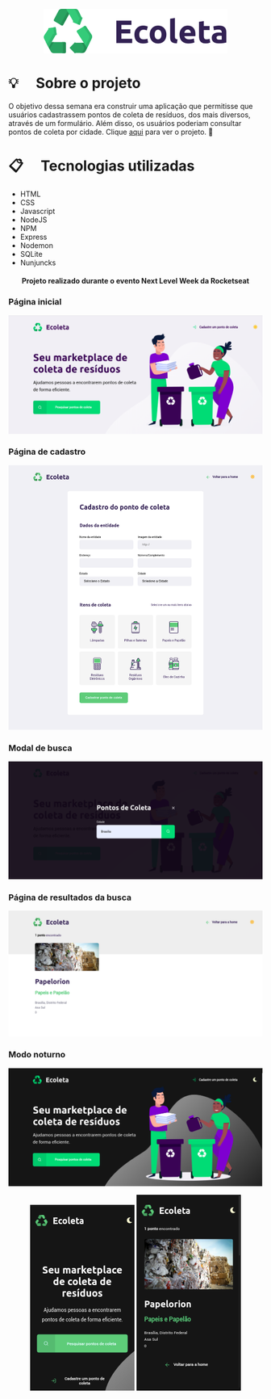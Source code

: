 <p align="center">
  <img src="public/assets/logo.svg"/>
</p>

# :bulb: &emsp;Sobre o projeto
O objetivo dessa semana era construir uma aplicação que permitisse que usuários cadastrassem pontos de coleta de resíduos, dos mais diversos, através de um formulário. Além disso, os usuários poderiam consultar pontos de coleta por cidade. Clique [aqui](https://ecoletadf.herokuapp.com/) para ver o projeto. :rocket:


# :clipboard: &emsp;Tecnologias utilizadas
- HTML
- CSS
- Javascript
- NodeJS
- NPM
- Express
- Nodemon
- SQLite
- Nunjuncks

<p>
  <h4 align="center">Projeto realizado durante o evento Next Level Week da Rocketseat</h4>
</p>

### Página inicial
<img src="public/images/home-light.png"/>

### Página de cadastro
<img src="public/images/pagina-cadastro.png"/>

### Modal de busca
<img src="public/images/modal-search.png"/>

### Página de resultados da busca
<img src="public/images/pagina-resultados.png"/>

### Modo noturno
<img src="public/images/home-dark.png"/>
<p align="center">
  <img src="public/images/home-mobile-dark.png"/>
  <img src="public/images/pagina-resultados-mobile-dark.png"/>
</p>
